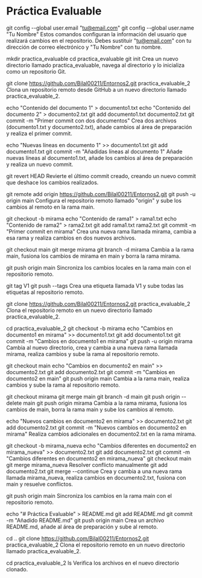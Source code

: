 # Práctica Evaluable
git config --global user.email "tu@email.com"
git config --global user.name "Tu Nombre"
Estos comandos configuran la información del usuario que realizará cambios en el repositorio. Debes sustituir "tu@email.com" con tu dirección de correo electrónico y "Tu Nombre" con tu nombre.

mkdir practica_evaluable
cd practica_evaluable
git init
Crea un nuevo directorio llamado practica_evaluable, navega al directorio y lo inicializa como un repositorio Git.

git clone https://github.com/Bilal00211/Entornos2.git practica_evaluable_2
Clona un repositorio remoto desde GitHub a un nuevo directorio llamado practica_evaluable_2.

echo "Contenido del documento 1" > documento1.txt
echo "Contenido del documento 2" > documento2.txt
git add documento1.txt documento2.txt
git commit -m "Primer commit con dos documentos"
Crea dos archivos (documento1.txt y documento2.txt), añade cambios al área de preparación y realiza el primer commit.

echo "Nuevas líneas en documento 1" >> documento1.txt
git add documento1.txt
git commit -m "Añadidas líneas al documento 1"
Añade nuevas líneas al documento1.txt, añade los cambios al área de preparación y realiza un nuevo commit.

git revert HEAD
Revierte el último commit creado, creando un nuevo commit que deshace los cambios realizados.

git remote add origin https://github.com/Bilal00211/Entornos2.git
git push -u origin main
Configura el repositorio remoto llamado "origin" y sube los cambios al remoto en la rama main.

git checkout -b mirama
echo "Contenido de rama1" > rama1.txt
echo "Contenido de rama2" > rama2.txt
git add rama1.txt rama2.txt
git commit -m "Primer commit en mirama"
Crea una nueva rama llamada mirama, cambia a esa rama y realiza cambios en dos nuevos archivos.

git checkout main
git merge mirama
git branch -d mirama
Cambia a la rama main, fusiona los cambios de mirama en main y borra la rama mirama.

git push origin main
Sincroniza los cambios locales en la rama main con el repositorio remoto.

git tag V1
git push --tags
Crea una etiqueta llamada V1 y sube todas las etiquetas al repositorio remoto.

git clone https://github.com/Bilal00211/Entornos2.git practica_evaluable_2
Clona el repositorio remoto en un nuevo directorio llamado practica_evaluable_2.

cd practica_evaluable_2
git checkout -b mirama
echo "Cambios en documento1 en mirama" >> documento1.txt
git add documento1.txt
git commit -m "Cambios en documento1 en mirama"
git push -u origin mirama
Cambia al nuevo directorio, crea y cambia a una nueva rama llamada mirama, realiza cambios y sube la rama al repositorio remoto.

git checkout main
echo "Cambios en documento2 en main" >> documento2.txt
git add documento2.txt
git commit -m "Cambios en documento2 en main"
git push origin main
Cambia a la rama main, realiza cambios y sube la rama al repositorio remoto.

git checkout mirama
git merge main
git branch -d main
git push origin --delete main
git push origin mirama
Cambia a la rama mirama, fusiona los cambios de main, borra la rama main y sube los cambios al remoto.

echo "Nuevos cambios en documento2 en mirama" >> documento2.txt
git add documento2.txt
git commit -m "Nuevos cambios en documento2 en mirama"
Realiza cambios adicionales en documento2.txt en la rama mirama.

git checkout -b mirama_nueva
echo "Cambios diferentes en documento2 en mirama_nueva" >> documento2.txt
git add documento2.txt
git commit -m "Cambios diferentes en documento2 en mirama_nueva"
git checkout main
git merge mirama_nueva
 Resolver conflicto manualmente
git add documento2.txt
git merge --continue
Crea y cambia a una nueva rama llamada mirama_nueva, realiza cambios en documento2.txt, fusiona con main y resuelve conflictos.

git push origin main
Sincroniza los cambios en la rama main con el repositorio remoto.

echo "# Práctica Evaluable" > README.md
git add README.md
git commit -m "Añadido README.md"
git push origin main
Crea un archivo README.md, añade al área de preparación y sube al remoto.

cd ..
git clone https://github.com/Bilal00211/Entornos2.git practica_evaluable_2
Clona el repositorio remoto en un nuevo directorio llamado practica_evaluable_2.

cd practica_evaluable_2
ls
Verifica los archivos en el nuevo directorio clonado.
